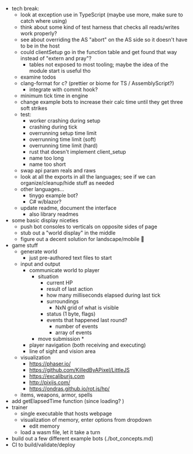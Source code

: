 * tech break: 
  * look at exception use in TypeScript (maybe use more, make sure to catch where using)
  * think about some kind of test harness that checks all reads/writes work properly? 
  * see about overriding the AS "abort" on the AS side so it doesn't have to be in the host
  * could clientSetup go in the function table and get found that way instead of "extern and pray"? 
    * tables not exposed to most tooling; maybe the idea of the module start is useful tho
  * examine todos
  * clang-format for c? (prettier or biome for TS / AssemblyScript?)
    * integrate with commit hook?
  * minimum tick time in engine
  * change example bots to increase their calc time until they get three soft strikes
  * test:
    * worker crashing during setup
    * crashing during tick
    * overrunning setup time limit
    * overrunning time limit (soft)
    * overrunning time limit (hard)
    * rust that doesn't implement client_setup
    * name too long
    * name too short
  * swap api param reals and raws
  * look at all the exports in all the languages; see if we can organize/cleanup/hide stuff as needed
  * other languages...
    * tinygo example bot?
    * C# w/blazor?
  * update readme, document the interface
    * also library readmes
* some basic display niceties
  * push bot consoles to verticals on opposite sides of page
  * stub out a "world display" in the middle
  * figure out a decent solution for landscape/mobile 😬
* game stuff
  * generate world
    * just pre-authored text files to start
  * input and output
    * communicate world to player
      * situation
        * current HP
        * result of last action
        * how many milliseconds elapsed during last tick
        * surroundings
          * NxN grid of what is visible
        * status (1 byte, flags)
        * events that happened last round?
          * number of events
          * array of events
      * move submission
        * 
    * player navigation (both receiving and executing)
    * line of sight and vision area
  * visualization
    - https://phaser.io/
    - https://github.com/KilledByAPixel/LittleJS
    - https://excaliburjs.com
    - http://pixijs.com/
    - https://ondras.github.io/rot.js/hp/
  * items, weapons, armor, spells
* add getElapsedTime function (since loading? )
* trainer
  * single executable that hosts webpage
  * visualization of memory, enter options from dropdown
    * edit memory
  * load a wasm file, let it take a turn
* build out a few different example bots (./bot_concepts.md)
* CI to build/validate/deploy
